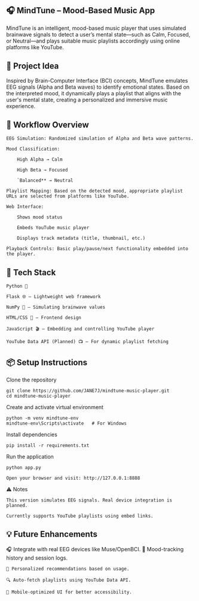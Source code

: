 ## 🎧 MindTune – Mood-Based Music App

MindTune is an intelligent, mood-based music player that uses simulated brainwave signals to detect a user’s mental state—such as Calm, Focused, or Neutral—and plays suitable music playlists accordingly using online platforms like YouTube.
## 🧠 Project Idea

Inspired by Brain-Computer Interface (BCI) concepts, MindTune emulates EEG signals (Alpha and Beta waves) to identify emotional states. Based on the interpreted mood, it dynamically plays a playlist that aligns with the user's mental state, creating a personalized and immersive music experience.
## 🔄 Workflow Overview

    EEG Simulation: Randomized simulation of Alpha and Beta wave patterns.

    Mood Classification:

        High Alpha → Calm

        High Beta → Focused

        `Balanced** → Neutral

    Playlist Mapping: Based on the detected mood, appropriate playlist URLs are selected from platforms like YouTube.

    Web Interface:

        Shows mood status

        Embeds YouTube music player

        Displays track metadata (title, thumbnail, etc.)

    Playback Controls: Basic play/pause/next functionality embedded into the player.

## 🚀 Tech Stack

    Python 🐍

    Flask 🌐 – Lightweight web framework

    NumPy 🔢 – Simulating brainwave values

    HTML/CSS 🎨 – Frontend design

    JavaScript 🎬 – Embedding and controlling YouTube player

    YouTube Data API (Planned) 📺 – For dynamic playlist fetching

## 📦 Setup Instructions

Clone the repository

    git clone https://github.com/JANE7J/mindtune-music-player.git
    cd mindtune-music-player

Create and activate virtual environment

    python -m venv mindtune-env
    mindtune-env\Scripts\activate   # For Windows

Install dependencies

    pip install -r requirements.txt

Run the application

    python app.py

    Open your browser and visit: http://127.0.0.1:8888

⚠️ Notes

    This version simulates EEG signals. Real device integration is planned.

    Currently supports YouTube playlists using embed links.

## 💡 Future Enhancements

🎧 Integrate with real EEG devices like Muse/OpenBCI.
🔁 Mood-tracking history and session logs.

    🎯 Personalized recommendations based on usage.

    🔍 Auto-fetch playlists using YouTube Data API.

    📱 Mobile-optimized UI for better accessibility.
